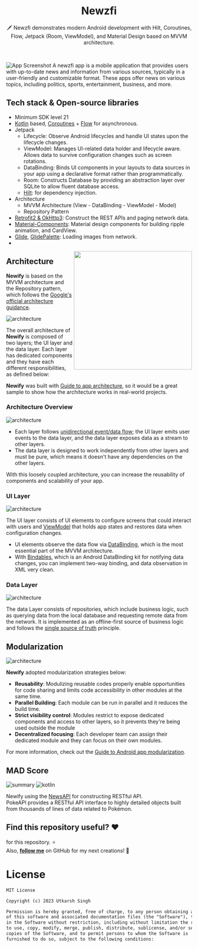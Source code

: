 <h1 align="center">Newzfi</h1>

<p align="center">  
🗡️ Newzfi demonstrates modern Android development with Hilt, Coroutines, Flow, Jetpack (Room, ViewModel), and Material Design based on MVVM architecture.
</p>
</br>


![App Screenshot](https://user-images.githubusercontent.com/78771861/234365931-894a874a-a5d0-4458-93f6-072243920b32.gif)
A newzfi app is a mobile application that provides users with up-to-date news and information from various sources, typically in a user-friendly and customizable format. These apps offer news on various topics, including politics, sports, entertainment, business, and more.


## Tech stack & Open-source libraries
- Minimum SDK level 21
- [Kotlin](https://kotlinlang.org/) based, [Coroutines](https://github.com/Kotlin/kotlinx.coroutines) + [Flow](https://kotlin.github.io/kotlinx.coroutines/kotlinx-coroutines-core/kotlinx.coroutines.flow/) for asynchronous.
- Jetpack
  - Lifecycle: Observe Android lifecycles and handle UI states upon the lifecycle changes.
  - ViewModel: Manages UI-related data holder and lifecycle aware. Allows data to survive configuration changes such as screen rotations.
  - DataBinding: Binds UI components in your layouts to data sources in your app using a declarative format rather than programmatically.
  - Room: Constructs Database by providing an abstraction layer over SQLite to allow fluent database access.
  - [Hilt](https://dagger.dev/hilt/): for dependency injection.
- Architecture
  - MVVM Architecture (View - DataBinding - ViewModel - Model)
  - Repository Pattern
- [Retrofit2 & OkHttp3](https://github.com/square/retrofit): Construct the REST APIs and paging network data.
- [Material-Components](https://github.com/material-components/material-components-android): Material design components for building ripple animation, and CardView.
- [Glide](https://github.com/bumptech/glide), [GlidePalette](https://github.com/florent37/GlidePalette): Loading images from network.
- 

<img src="https://user-images.githubusercontent.com/78771861/234373867-aff56157-d9d5-42a9-9602-1bd4eb818ca5.gif" align="right" width="320"/>


## Architecture
**Newify** is based on the MVVM architecture and the Repository pattern, which follows the [Google's official architecture guidance](https://developer.android.com/topic/architecture).

![architecture](figure/figure0.png)

The overall architecture of **Newify** is composed of two layers; the UI layer and the data layer. Each layer has dedicated components and they have each different responsibilities, as defined below:

**Newify** was built with [Guide to app architecture](https://developer.android.com/topic/architecture), so it would be a great sample to show how the architecture works in real-world projects.


### Architecture Overview

![architecture](figure/figure1.png)

- Each layer follows [unidirectional event/data flow](https://developer.android.com/topic/architecture/ui-layer#udf); the UI layer emits user events to the data layer, and the data layer exposes data as a stream to other layers.
- The data layer is designed to work independently from other layers and must be pure, which means it doesn't have any dependencies on the other layers.

With this loosely coupled architecture, you can increase the reusability of components and scalability of your app.

### UI Layer

![architecture](figure/figure2.png)

The UI layer consists of UI elements to configure screens that could interact with users and [ViewModel](https://developer.android.com/topic/libraries/architecture/viewmodel) that holds app states and restores data when configuration changes.
- UI elements observe the data flow via [DataBinding](https://developer.android.com/topic/libraries/data-binding), which is the most essential part of the MVVM architecture. 
- With [Bindables](https://github.com/skydoves/bindables), which is an Android DataBinding kit for notifying data changes, you can implement two-way binding, and data observation in XML very clean.

### Data Layer

![architecture](figure/figure3.png)

The data Layer consists of repositories, which include business logic, such as querying data from the local database and requesting remote data from the network. It is implemented as an offline-first source of business logic and follows the [single source of truth](https://en.wikipedia.org/wiki/Single_source_of_truth) principle.<br>


## Modularization

![architecture](figure/figure4.png)

**Newify** adopted modularization strategies below:

- **Reusability**: Modulizing reusable codes properly enable opportunities for code sharing and limits code accessibility in other modules at the same time.
- **Parallel Building**: Each module can be run in parallel and it reduces the build time.
- **Strict visibility control**: Modules restrict to expose dedicated components and access to other layers, so it prevents they're being used outside the module
- **Decentralized focusing**: Each developer team can assign their dedicated module and they can focus on their own modules.

For more information, check out the [Guide to Android app modularization](https://developer.android.com/topic/modularization).

## MAD Score
![summary](https://user-images.githubusercontent.com/24237865/102366914-84f6b000-3ffc-11eb-8d49-b20694239782.png)
![kotlin](https://user-images.githubusercontent.com/24237865/102366932-8a53fa80-3ffc-11eb-8131-fd6745a6f079.png)



Newify using the [NewsAPI](newsapi.org) for constructing RESTful API.<br>
PokeAPI provides a RESTful API interface to highly detailed objects built from thousands of lines of data related to Pokémon.

## Find this repository useful? :heart:
for this repository. :star: <br>
Also, __[follow me](https://github.com/utkarshxf)__ on GitHub for my next creations! 🤩

# License
```xml
MIT License

Copyright (c) 2023 Utkarsh Singh

Permission is hereby granted, free of charge, to any person obtaining a copy
of this software and associated documentation files (the "Software"), to deal
in the Software without restriction, including without limitation the rights
to use, copy, modify, merge, publish, distribute, sublicense, and/or sell
copies of the Software, and to permit persons to whom the Software is
furnished to do so, subject to the following conditions:
```
